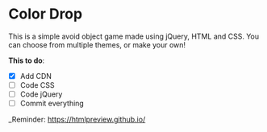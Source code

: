 # Color Drop
This is a simple avoid object game made using jQuery, HTML and CSS.
You can choose from multiple themes, or make your own!

**This to do**:

- [x] Add CDN
- [ ] Code CSS
- [ ] Code jQuery
- [ ] Commit everything

_Reminder: https://htmlpreview.github.io/
